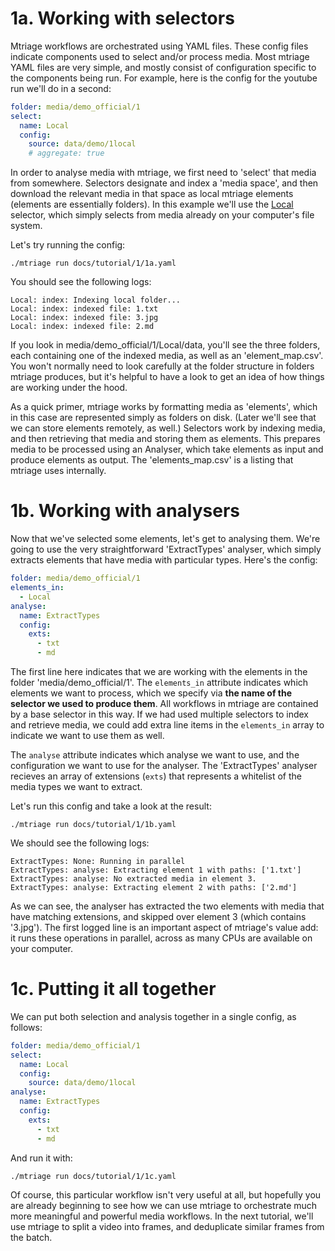# 1a. Working with selectors

Mtriage workflows are orchestrated using YAML files. These config files
indicate components used to select and/or process media. Most mtriage YAML
files are very simple, and mostly consist of configuration specific to the
components being run. For example, here is the config for the youtube run we'll
do in a second:

```yaml
folder: media/demo_official/1
select:
  name: Local
  config:
    source: data/demo/1local
    # aggregate: true
```


In order to analyse media with mtriage, we first need to 'select' that media
from somewhere. Selectors designate and index a 'media space', and then
download the relevant media in that space as local mtriage elements (elements
are essentially folders). In this example we'll use the
[Local](../src/lib/selectors/Local) selector, which simply selects from media
already on your computer's file system.

Let's try running the config:

```
./mtriage run docs/tutorial/1/1a.yaml
```

You should see the following logs:

```
Local: index: Indexing local folder...
Local: index: indexed file: 1.txt
Local: index: indexed file: 3.jpg
Local: index: indexed file: 2.md
```

If you look in media/demo_official/1/Local/data, you'll see the three folders,
each containing one of the indexed media, as well as an 'element_map.csv'. You
won't normally need to look carefully at the folder structure in folders
mtriage produces, but it's helpful to have a look to get an idea of how things
are working under the hood. 

As a quick primer, mtriage works by formatting media as 'elements', which in
this case are represented simply as folders on disk. (Later we'll see that we
can store elements remotely, as well.) Selectors work by indexing media, and
then retrieving that media and storing them as elements. This prepares media to
be processed using an Analyser, which take elements as input and produce
elements as output. The 'elements_map.csv' is a listing that mtriage uses
internally.

# 1b. Working with analysers

Now that we've selected some elements, let's get to analysing them. We're going
to use the very straightforward 'ExtractTypes' analyser, which simply extracts
elements that have media with particular types. Here's the config:

```yaml
folder: media/demo_official/1
elements_in:
  - Local
analyse:
  name: ExtractTypes
  config:
    exts:
      - txt
      - md
```

The first line here indicates that we are working with the elements in the
folder 'media/demo_official/1'. The `elements_in` attribute indicates which
elements we want to process, which we specify via __the name of the selector we
used to produce them__. All workflows in mtriage are contained by a base
selector in this way. If we had used multiple selectors to index and retrieve
media, we could add extra line items in the `elements_in` array to indicate we
want to use them as well.

The `analyse` attribute indicates which analyse we want to use, and the
configuration we want to use for the analyser. The 'ExtractTypes' analyser
recieves an array of extensions (`exts`) that represents a whitelist of the
media types we want to extract.


Let's run this config and take a look at the result:

```
./mtriage run docs/tutorial/1/1b.yaml
```

We should see the following logs:

```
ExtractTypes: None: Running in parallel
ExtractTypes: analyse: Extracting element 1 with paths: ['1.txt']
ExtractTypes: analyse: No extracted media in element 3.
ExtractTypes: analyse: Extracting element 2 with paths: ['2.md']
```

As we can see, the analyser has extracted the two elements with media that have
matching extensions, and skipped over element 3 (which contains '3.jpg'). The
first logged line is an important aspect of mtriage's value add: it runs these
operations in parallel, across as many CPUs are available on your computer.

# 1c. Putting it all together

We can put both selection and analysis together in a single config, as follows:

```yaml
folder: media/demo_official/1
select:
  name: Local
  config:
    source: data/demo/1local
analyse:
  name: ExtractTypes
  config:
    exts:
      - txt
      - md
```

And run it with:

```
./mtriage run docs/tutorial/1/1c.yaml
```

Of course, this particular workflow isn't very useful at all, but hopefully you
are already beginning to see how we can use mtriage to orchestrate much more
meaningful and powerful media workflows. In the next tutorial, we'll use
mtriage to split a video into frames, and deduplicate similar frames from the
batch.
